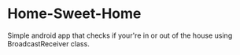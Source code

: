 Home-Sweet-Home
===============

Simple android app that checks if your're in or out of the house using BroadcastReceiver class.
